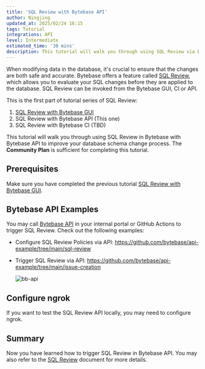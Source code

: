 ```yaml
---
title: 'SQL Review with Bytebase API'
author: Ningjing
updated_at: 2025/02/24 16:15
tags: Tutorial
integrations: API
level: Intermediate
estimated_time: '30 mins'
description: This tutorial will walk you through using SQL Review via Bytebase API to improve your database schema change process.
---
```


When modifying data in the database, it's crucial to ensure that the changes are both safe and accurate. Bytebase offers a feature called [SQL Review](/docs/sql-review/overview/), which allows you to evaluate your SQL changes before they are applied to the database. SQL Review can be invoked from the Bytebase GUI, CI or API.

This is the first part of tutorial series of SQL Review:

1.  [SQL Review with Bytebase GUI](/docs/tutorials/sql-review-gui/)
1.  SQL Review with Bytebase API (This one)
1.  SQL Review with Bytebase CI (TBD)

This tutorial will walk you through using SQL Review in Bytebase with Bytebase API to improve your database schema change process. The **Community Plan** is sufficient for completing this tutorial.

## Prerequisites

Make sure you have completed the previous tutorial [SQL Review with Bytebase GUI](/docs/tutorials/sql-review-gui/).

## Bytebase API Examples

You may call [Bytebase API](/docs/api/sql-review/) in your internal portal or GitHub Actions to trigger SQL Review. Check out the following examples:

- Configure SQL Review Policies via API: https://github.com/bytebase/api-example/tree/main/sql-review
- Trigger SQL Review via API: https://github.com/bytebase/api-example/tree/main/issue-creation

  ![bb-api](/content/docs/tutorials/sql-review-api/bb-api.webp)

## Configure ngrok

If you want to test the SQL Review API locally, you may need to configure ngrok.

<IncludeBlock url="/docs/get-started/install/vcs-with-ngrok"></IncludeBlock>

## Summary

Now you have learned how to trigger SQL Review in Bytebase API. You may also refer to the [SQL Review](/docs/sql-review/overview) document for more details.
